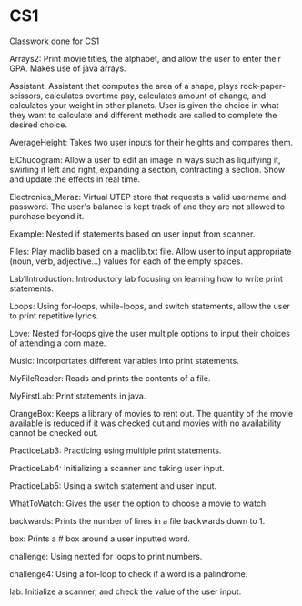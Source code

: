 # CS1
Classwork done for CS1

Arrays2: Print movie titles, the alphabet, and allow the user to enter their GPA. Makes use of java arrays.

Assistant: Assistant that computes the area of a shape, plays rock-paper-scissors, calculates overtime pay, calculates amount of change, and calculates your weight in other planets. User is given the choice in what they want to calculate and different methods are called to complete the desired choice.

AverageHeight: Takes two user inputs for their heights and compares them.

ElChucogram: Allow a user to edit an image in ways such as liquifying it, swirling it left and right, expanding a section, contracting a section. Show and update the effects in real time.

Electronics_Meraz: Virtual UTEP store that requests a valid username and password. The user's balance is kept track of and they are not allowed to purchase beyond it.

Example: Nested if statements based on user input from scanner.

Files: Play madlib based on a madlib.txt file. Allow user to input appropriate (noun, verb, adjective...) values for each of the empty spaces. 

Lab1Introduction: Introductory lab focusing on learning how to write print statements.

Loops: Using for-loops, while-loops, and switch statements, allow the user to print repetitive lyrics.

Love: Nested for-loops give the user multiple options to input their choices of attending a corn maze.

Music: Incorportates different variables into print statements.

MyFileReader: Reads and prints the contents of a file.

MyFirstLab: Print statements in java.

OrangeBox: Keeps a library of movies to rent out. The quantity of the movie available is reduced if it was checked out and movies with no availability cannot be checked out.

PracticeLab3: Practicing using multiple print statements.

PracticeLab4: Initializing a scanner and taking user input.

PracticeLab5: Using a switch statement and user input.

WhatToWatch: Gives the user the option to choose a movie to watch.

backwards: Prints the number of lines in a file backwards down to 1.

box: Prints a # box around a user inputted word.

challenge: Using nexted for loops to print numbers.

challenge4: Using a for-loop to check if a word is a palindrome.

lab: Initialize a scanner, and check the value of the user input.
